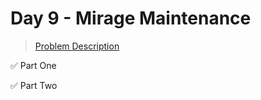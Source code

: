 # Day 9 - Mirage Maintenance

> [Problem Description](https://adventofcode.com/2023/day/9)

:white_check_mark: Part One

:white_check_mark: Part Two
